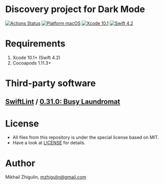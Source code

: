 # Discovery project for Dark Mode
[![Actions Status](https://github.com/perseusrealdeal/macos.darkmode.discovery/actions/workflows/CI.yml/badge.svg)](https://github.com/perseusrealdeal/macos.darkmode.discovery/actions)
[![Platform macOS](https://img.shields.io/badge/platform-macOS-orange.svg)](https://en.wikipedia.org/wiki/MacOS_version_history)
[![Xcode 10.1](https://img.shields.io/badge/Xcode-10.1+-red.svg)](https://en.wikipedia.org/wiki/Xcode)
[![Swift 4.2](https://img.shields.io/badge/Swift-4.2-red.svg)](https://docs.swift.org/swift-book/RevisionHistory/RevisionHistory.html)

# Requirements
1. Xcode 10.1+ (Swift 4.2)
2. Cocoapods 1.11.3+

# Third-party software
## [SwiftLint](https://github.com/realm/SwiftLint) / [0.31.0: Busy Laundromat](https://github.com/realm/SwiftLint/releases/tag/0.31.0)

# License
- All files from this repository is under the special license based on MIT. 
- Have a look at [LICENSE](https://github.com/perseusrealdeal/macos.darkmode.discovery/blob/9135df7de7918bec32d1e28ce18154ab5684e390/LICENSE) for details. 

# Author
Mikhail Zhigulin, mzhigulin@gmail.com
